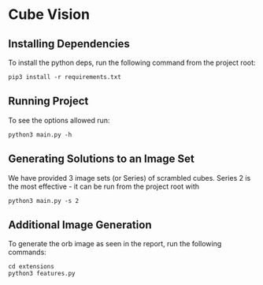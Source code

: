 # Cube Vision

## Installing Dependencies

To install the python deps, run the following command from the project root:

```
pip3 install -r requirements.txt
```

## Running Project

To see the options allowed run:
```
python3 main.py -h
```

## Generating Solutions to an Image Set

We have provided 3 image sets (or Series) of scrambled cubes. Series 2 is the most effective - it can be run from the project root with

```
python3 main.py -s 2
```

## Additional Image Generation

To generate the orb image as seen in the report, run the following commands:

```
cd extensions
python3 features.py
```
